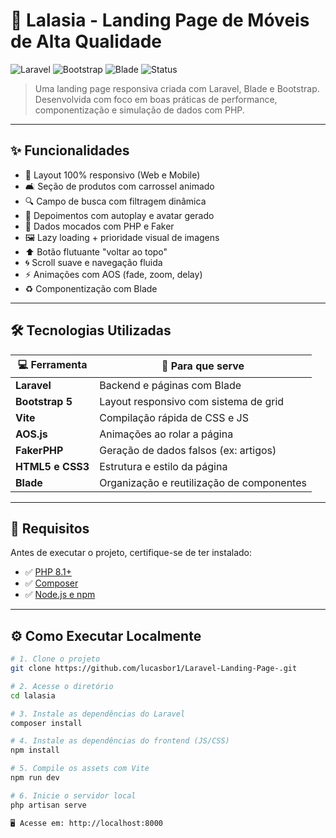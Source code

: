 # 🌿 Lalasia - Landing Page de Móveis de Alta Qualidade

![Laravel](https://img.shields.io/badge/Laravel-10.x-red?style=flat-square&logo=laravel)
![Bootstrap](https://img.shields.io/badge/Bootstrap-5.x-purple?style=flat-square&logo=bootstrap)
![Blade](https://img.shields.io/badge/Blade-Laravel-blue?style=flat-square)
![Status](https://img.shields.io/badge/Status-Concluído-success?style=flat-square)

> Uma landing page responsiva criada com Laravel, Blade e Bootstrap. Desenvolvida com foco em boas práticas de performance, componentização e simulação de dados com PHP.

---

## ✨ Funcionalidades

- 📱 Layout 100% responsivo (Web e Mobile)
- 🛋️ Seção de produtos com carrossel animado
- 🔍 Campo de busca com filtragem dinâmica
- 💬 Depoimentos com autoplay e avatar gerado
- 🧪 Dados mocados com PHP e Faker
- 🖼️ Lazy loading + prioridade visual de imagens
- ⬆️ Botão flutuante "voltar ao topo"
- 🌀 Scroll suave e navegação fluida
- ⚡ Animações com AOS (fade, zoom, delay)
- ♻️ Componentização com Blade

---

## 🛠️ Tecnologias Utilizadas

| 💻 Ferramenta     | 📌 Para que serve                        |
|-------------------|-------------------------------------------|
| **Laravel**       | Backend e páginas com Blade               |
| **Bootstrap 5**   | Layout responsivo com sistema de grid     |
| **Vite**          | Compilação rápida de CSS e JS             |
| **AOS.js**        | Animações ao rolar a página               |
| **FakerPHP**      | Geração de dados falsos (ex: artigos)     |
| **HTML5 e CSS3**  | Estrutura e estilo da página              |
| **Blade**         | Organização e reutilização de componentes |


---

## 🚀 Requisitos

Antes de executar o projeto, certifique-se de ter instalado:

- ✅ [PHP 8.1+](https://www.php.net/)
- ✅ [Composer](https://getcomposer.org/)
- ✅ [Node.js e npm](https://nodejs.org/)

---

## ⚙️ Como Executar Localmente

```bash
# 1. Clone o projeto
git clone https://github.com/lucasbor1/Laravel-Landing-Page-.git

# 2. Acesse o diretório
cd lalasia

# 3. Instale as dependências do Laravel
composer install

# 4. Instale as dependências do frontend (JS/CSS)
npm install

# 5. Compile os assets com Vite
npm run dev

# 6. Inicie o servidor local
php artisan serve

🖥️ Acesse em: http://localhost:8000
